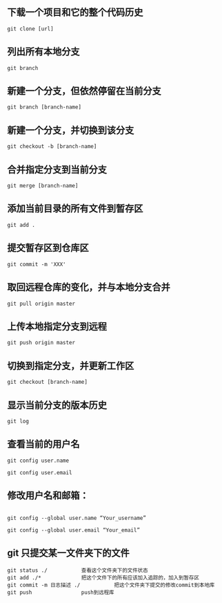 
## 下载一个项目和它的整个代码历史

```
git clone [url]
```


## 列出所有本地分支

 ```
git branch
```


## 新建一个分支，但依然停留在当前分支

 ```
 git branch [branch-name]
 ```


## 新建一个分支，并切换到该分支

```
git checkout -b [branch-name]
```


## 合并指定分支到当前分支

 ```
git merge [branch-name]
```


## 添加当前目录的所有文件到暂存区
 ```
 git add .
```

## 提交暂存区到仓库区

 ```
git commit -m 'XXX'
```

## 取回远程仓库的变化，并与本地分支合并
```
git pull origin master
```


## 上传本地指定分支到远程
```
git push origin master
```



## 切换到指定分支，并更新工作区

```
git checkout [branch-name]
```


## 显示当前分支的版本历史
```
git log
```


## 查看当前的用户名
```
git config user.name

git config user.email
```

## 修改用户名和邮箱：

```

git config --global user.name “Your_username”

git config --global user.email “Your_email”

```

## git 只提交某一文件夹下的文件

```
git status ./           查看这个文件夹下的文件状态
git add ./*             把这个文件下的所有应该加入追踪的，加入到暂存区
git commit -m 日志描述 ./           把这个文件夹下提交的修改commit到本地库
git push                push到远程库

```
